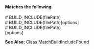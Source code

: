 #### Matches the following

\# BUILD_INCLUDE\(filePath\)  
\# BUILD_INCLUDE\(filePath\)\[options\]  
\# BUILD_INCLUDE\(filePath\)  
\[options\]

**See Also:** [Class MatchBuildIncludePound](/grunt-build-include/classes/src_modules_matches.matchbuildincludepound.html)  